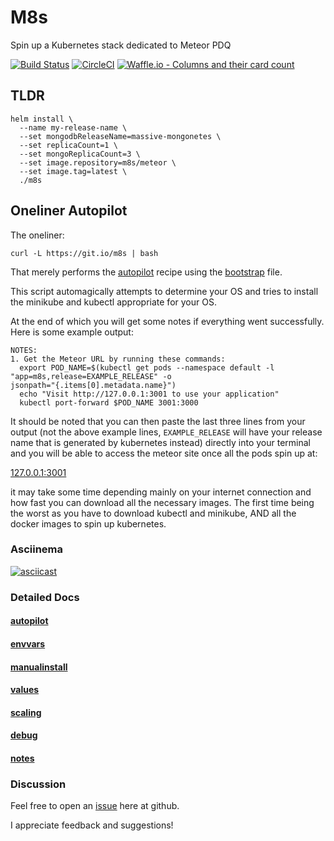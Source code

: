 # M8s

Spin up a Kubernetes stack dedicated to Meteor PDQ

[![Build Status](https://travis-ci.org/joshuacox/m8s.svg?branch=master)](https://travis-ci.org/joshuacox/m8s)
[![CircleCI](https://circleci.com/gh/joshuacox/m8s/tree/master.svg?style=svg)](https://circleci.com/gh/joshuacox/m8s/tree/master)
[![Waffle.io - Columns and their card count](https://badge.waffle.io/joshuacox/m8s.svg?columns=all)](https://waffle.io/joshuacox/m8s)

## TLDR

```
helm install \
  --name my-release-name \
  --set mongodbReleaseName=massive-mongonetes \
  --set replicaCount=1 \
  --set mongoReplicaCount=3 \
  --set image.repository=m8s/meteor \
  --set image.tag=latest \
  ./m8s
```

## Oneliner Autopilot

The oneliner:
```
curl -L https://git.io/m8s | bash
```

That merely performs the
[autopilot](./autopilot.md)
recipe using the
[bootstrap](https://github.com/joshuacox/m8s/blob/master/bootstrap) file.

This script automagically attempts to determine your OS and tries to
install the minikube and kubectl appropriate for your OS.

At the end of which you will get some notes if everything went
successfully.  Here is some example output:

```
NOTES:
1. Get the Meteor URL by running these commands:
  export POD_NAME=$(kubectl get pods --namespace default -l
"app=m8s,release=EXAMPLE_RELEASE" -o
jsonpath="{.items[0].metadata.name}")
  echo "Visit http://127.0.0.1:3001 to use your application"
  kubectl port-forward $POD_NAME 3001:3000
```

It should be noted that you can then paste the last three lines from
your output (not the above example lines, `EXAMPLE_RELEASE` will have your
release name that is generated by kubernetes instead)
directly into your terminal and you will be able to access the meteor
site once all the pods spin up at:

[127.0.0.1:3001](http://127.0.0.1:3001)

it may take some time depending mainly on your internet connection and
how fast you can download all the necessary images.  The first time
being the worst as you have to download kubectl and minikube, AND all
the docker images to spin up kubernetes.

### Asciinema

[![asciicast](https://asciinema.org/a/KgYCK4JGHjdks5JU6suOEsPZI.png)](https://asciinema.org/a/KgYCK4JGHjdks5JU6suOEsPZI)

### Detailed Docs

#### [autopilot](./autopilot.md)

#### [envvars](./envvars.md)

#### [manualinstall](./manualinstall.md)

#### [values](./values.md)

#### [scaling](./scaling.md)

#### [debug](./debug.md)

#### [notes](./notes.md)

### Discussion

Feel free to open an
[issue](https://github.com/joshuacox/m8s/issues)
here at github.

I appreciate feedback and suggestions!

